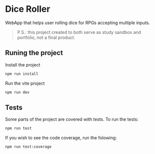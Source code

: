 # Dice Roller

WebApp that helps user rolling dice for RPGs accepting multiple inputs.

> P.S.: this project created to both serve as study sandbox and portfolio, not a final product.

## Runing the project

Install the project

```bash
npm run install
```

Run the vite project

```bash
npm run dev
```

## Tests

Some parts of the project are covered with tests. To run the tests:

```bash
npm run test
```

If you wish to see the code coverage, run the folowing:

```bash
npm run test:coverage
```
